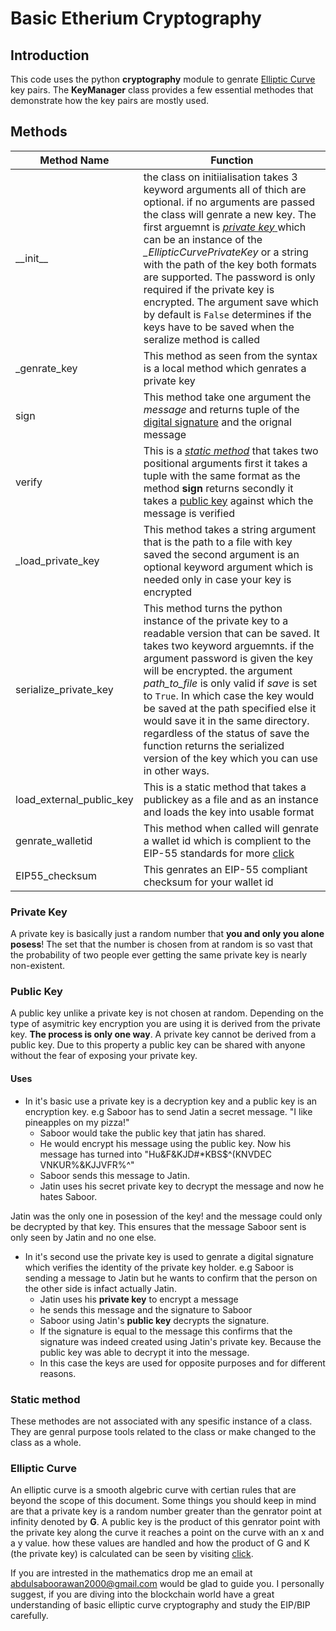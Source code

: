 # Basic Etherium Cryptography

## Introduction 

This code uses the python **cryptography** module to genrate [Elliptic Curve](#EC) key pairs. The **KeyManager** class provides a few essential methodes that demonstrate how the key pairs are mostly used. 

## Methods 
| Method Name | Function |
| --- | --- |
| __init\_\_| the class on initiialisation takes 3 keyword arguments all of thich are optional. if no arguments are passed the class will genrate a new key. The first arguemnt is [ *private key* ](#privatekey) which can be an instance of the *_EllipticCurvePrivateKey* or a string with the path of the key both formats are supported. The password is only required if the private key is encrypted. The argument save which by default is `False` determines if the keys have to be saved when the seralize method is called |
| _genrate_key | This method as seen from the syntax is a local method which genrates a private key |
| sign | This method take one argument the *message* and returns tuple of the [digital signature](#signature) and the orignal message |
| verify | This is a [*static method*](#static_method) that takes two positional arguments first it takes a tuple with the same format as the method **sign** returns secondly it takes a [public key](#publickey) against which the message is verified |
| _load_private_key | This method takes a string argument that is the path to a file with key saved the second argument is an optional keyword argument which is needed only in case your key is encrypted |
| serialize_private_key | This method turns the python instance of the private key to a readable version that can be saved. It takes two keyword arguemnts. if the argument password is given the key will be encrypted. the argument *path_to_file* is only valid if *save* is set to `True`. In which case the key would be saved at the path specified else it would save it in the same directory. regardless of the status of save the function returns the serialized version of the key which you can use in other ways. |
| load_external_public_key | This is a static method that takes a publickey as a file and as an instance and loads the key into usable format |
| genrate_walletid | This method when called will genrate a wallet id which is complient to the EIP-55 standards for more [click](https://eips.ethereum.org/all) |
| EIP55_checksum | This genrates an EIP-55 compliant checksum for your wallet id |



### <a name="privatekey"> Private Key </a>
A private key is basically just a random number that **you and only you alone posess**! The set that the number is chosen from at random is so vast that the probability of two people ever getting the same private key is nearly non-existent.

### <a name="publickey"> Public Key</a>
A public key unlike a private key is not chosen at random. Depending on the type of asymitric key encryption you are using it is derived from the private key. **The process is only one way**. A private key cannot be derived from a public key. Due to this property a public key can be shared with anyone without the fear of exposing your private key.

#### Uses 
- In it's basic use a private key is a decryption key and a public key is an encryption key. e.g Saboor has to send Jatin a secret message. "I like pineapples on my pizza!" 
  - Saboor would take the public key that jatin has shared. 
  - He would encrypt his message using the public key. Now his message has turned into 
    "Hu&F&KJD#*KBS\$^(KNVDE$%UI&$C VNKUR%&KJJVFR%^"
  - Saboor sends this message to Jatin. 
  - Jatin uses his secret private key to decrypt the message and now he hates Saboor. 

Jatin was the only one in posession of the key! and the message could only be decrypted by that key. This ensures that the message Saboor sent is only seen by Jatin and no one else. 
- In it's second use the private key is used to genrate a digital signature which verifies the identity of the private key holder. e.g Saboor is sending a message to Jatin but he wants to confirm that the person on the other side is infact actually Jatin. <a name="signature"></a>
  - Jatin uses his **private key** to encrypt a message
  - he sends this message and the signature to Saboor
  - Saboor using Jatin's **public key** decrypts the signature.
  - If the signature is equal to the message this confirms that the signature was indeed created using Jatin's private key. Because the public key was able to decrypt it into the message.
  - In this case the keys are used for opposite purposes and for different reasons. 

### <a name="static_method">Static method </a>
These methodes are not associated with any spesific instance of a class. They are genral purpose tools related to the class or make changed to the class as a whole.
### <a name="EC"> Elliptic Curve </a> 
An elliptic curve is a smooth algebric curve with certian rules that are beyond the scope of this document. Some things you should keep in mind are that a private key is a random number greater than the genrator point at infinity denoted by **G**. A public key is the product of this genrator point with the private key along the curve it reaches a point on the curve with an x and a y value. how these values are handled and how the product of G and K (the private key) is calculated can be seen by visiting [click](https://secg.org/). 

If you are intrested in the mathematics drop me an email at abdulsaboorawan2000@gmail.com would be glad to guide you. I personally suggest, if you are diving into the blockchain world have a great understanding of basic elliptic curve cryptography and study the EIP/BIP carefully.

